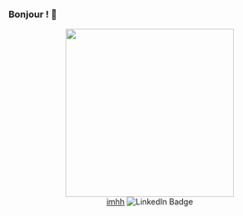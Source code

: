 ### Bonjour ! 👋

<div id="header" align="center">
  <img src="https://media.giphy.com/media/jdPMeyv9rn0hZHh8n9/giphy.gif" width="300"/>
</div>

<div id="badge" align="center">
 <a href="https://www.linkedin.com/in/fabrice-pivert-/"> imhh</a>
      <img  src="https://img.shields.io/badge/LinkedIn-blue?logo=linkedin&logoColor=white&style=for-the-badge" alt="LinkedIn Badge"/>

</div>

